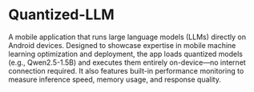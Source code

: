 # Quantized-LLM

A mobile application that runs large language models (LLMs) directly on Android devices. Designed to showcase expertise in mobile machine learning optimization and deployment, the app loads quantized models (e.g., Qwen2.5-1.5B) and executes them entirely on-device—no internet connection required. It also features built-in performance monitoring to measure inference speed, memory usage, and response quality.
